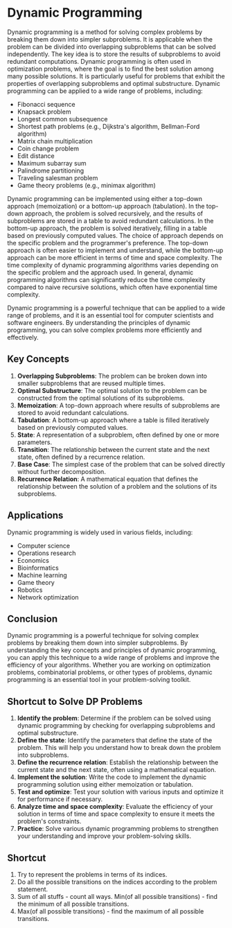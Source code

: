 # Dynamic Programming

Dynamic programming is a method for solving complex problems by breaking them down into simpler subproblems. It is applicable when the problem can be divided into overlapping subproblems that can be solved independently. The key idea is to store the results of subproblems to avoid redundant computations.
Dynamic programming is often used in optimization problems, where the goal is to find the best solution among many possible solutions. It is particularly useful for problems that exhibit the properties of overlapping subproblems and optimal substructure.
Dynamic programming can be applied to a wide range of problems, including:
- Fibonacci sequence
- Knapsack problem
- Longest common subsequence
- Shortest path problems (e.g., Dijkstra's algorithm, Bellman-Ford algorithm)
- Matrix chain multiplication
- Coin change problem
- Edit distance
- Maximum subarray sum
- Palindrome partitioning
- Traveling salesman problem
- Game theory problems (e.g., minimax algorithm)

Dynamic programming can be implemented using either a top-down approach (memoization) or a bottom-up approach (tabulation). In the top-down approach, the problem is solved recursively, and the results of subproblems are stored in a table to avoid redundant calculations. In the bottom-up approach, the problem is solved iteratively, filling in a table based on previously computed values.
The choice of approach depends on the specific problem and the programmer's preference. 
The top-down approach is often easier to implement and understand, while the bottom-up approach can be more efficient in terms of time and space complexity.
The time complexity of dynamic programming algorithms varies depending on the specific problem and the approach used. In general, dynamic programming algorithms can significantly reduce the time complexity compared to naive recursive solutions, which often have exponential time complexity.

Dynamic programming is a powerful technique that can be applied to a wide range of problems, and it is an essential tool for computer scientists and software engineers. By understanding the principles of dynamic programming, you can solve complex problems more efficiently and effectively.

## Key Concepts

1. **Overlapping Subproblems**: The problem can be broken down into smaller subproblems that are reused multiple times.
2. **Optimal Substructure**: The optimal solution to the problem can be constructed from the optimal solutions of its subproblems.
3. **Memoization**: A top-down approach where results of subproblems are stored to avoid redundant calculations.
4. **Tabulation**: A bottom-up approach where a table is filled iteratively based on previously computed values.
5. **State**: A representation of a subproblem, often defined by one or more parameters.
6. **Transition**: The relationship between the current state and the next state, often defined by a recurrence relation.
7. **Base Case**: The simplest case of the problem that can be solved directly without further decomposition.
8. **Recurrence Relation**: A mathematical equation that defines the relationship between the solution of a problem and the solutions of its subproblems.

## Applications
Dynamic programming is widely used in various fields, including:
- Computer science
- Operations research
- Economics
- Bioinformatics
- Machine learning
- Game theory
- Robotics
- Network optimization

## Conclusion

Dynamic programming is a powerful technique for solving complex problems by breaking them down into simpler subproblems. By understanding the key concepts and principles of dynamic programming, you can apply this technique to a wide range of problems and improve the efficiency of your algorithms. Whether you are working on optimization problems, combinatorial problems, or other types of problems, dynamic programming is an essential tool in your problem-solving toolkit.

## Shortcut to Solve DP Problems

1. **Identify the problem**: Determine if the problem can be solved using dynamic programming by checking for overlapping subproblems and optimal substructure.
2. **Define the state**: Identify the parameters that define the state of the problem. This will help you understand how to break down the problem into subproblems.
3. **Define the recurrence relation**: Establish the relationship between the current state and the next state, often using a mathematical equation.
4. **Implement the solution**: Write the code to implement the dynamic programming solution using either memoization or tabulation.
5. **Test and optimize**: Test your solution with various inputs and optimize it for performance if necessary.
6. **Analyze time and space complexity**: Evaluate the efficiency of your solution in terms of time and space complexity to ensure it meets the problem's constraints.
7. **Practice**: Solve various dynamic programming problems to strengthen your understanding and improve your problem-solving skills.

## Shortcut

1. Try to represent the problems in terms of its indices.
2. Do all the possible transitions on the indices according to the problem statement.
3. Sum of all stuffs - count all ways.
   Min(of all possible transitions) - find the minimum of all possible transitions.
4. Max(of all possible transitions) - find the maximum of all possible transitions. 